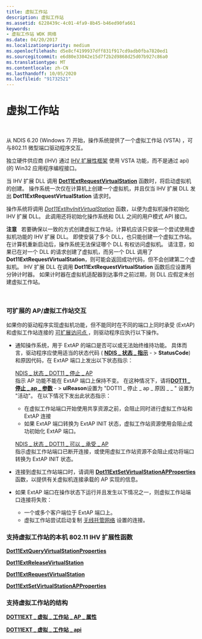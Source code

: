 ```yaml
---
title: 虚拟工作站
description: 虚拟工作站
ms.assetid: 6228439c-4c01-4fa9-8b45-b46ed90fa661
keywords:
- 虚拟工作站 WDK 网络
ms.date: 04/20/2017
ms.localizationpriority: medium
ms.openlocfilehash: d5e8cf4199937dff831f917cd9adb0fba7820ed1
ms.sourcegitcommit: e6d80e33042e15d7f2b2d9868d25d07b927c86a0
ms.translationtype: MT
ms.contentlocale: zh-CN
ms.lasthandoff: 10/05/2020
ms.locfileid: "91732521"
---
```

# <a name="virtual-station"></a>虚拟工作站




 

从 NDIS 6.20 (Windows 7) 开始，操作系统提供了一个虚拟工作站 (VSTA) ，可与802.11 微型端口驱动程序交互。

独立硬件供应商 (IHV) 通过 [IHV 扩展性框架](overview-of-ihv-extensibility.md) 使用 VSTA 功能，而不是通过 api)  (的 Win32 应用程序编程接口。

当 IHV 扩展 DLL 调用 [**Dot11ExtRequestVirtualStation**](/windows-hardware/drivers/ddi/wlanihv/nc-wlanihv-dot11ext_request_virtual_station) 函数时，将启动虚拟机的创建。 操作系统一次仅在计算机上创建一个虚拟机，并且仅当 IHV 扩展 DLL 发出 **Dot11ExtRequestVirtualStation** 请求时。

操作系统将调用 [*Dot11ExtIhvInitVirtualStation*](/windows-hardware/drivers/ddi/wlanihv/nc-wlanihv-dot11extihv_init_virtual_station) 函数，以便为虚拟机操作初始化 IHV 扩展 DLL。 此调用还将初始化操作系统和 DLL 之间的用户模式 API 接口。

**注意**   若要确保以一致的方式创建虚拟工作站，计算机应该只安装一个尝试使用虚拟机功能的 IHV 扩展 DLL。 即使安装了多个 DLL，也只能创建一个虚拟工作站。 在计算机重新启动后，操作系统无法保证哪个 DLL 有权访问虚拟机。 请注意，如果已在对一个 DLL 的请求创建了虚拟机，而另一个 DLL 调用了 **Dot11ExtRequestVirtualStation**，则可能会返回成功代码，但不会创建第二个虚拟机。
IHV 扩展 DLL 在调用 **Dot11ExtRequestVirtualStation** 函数后应设置两分钟计时器。 如果计时器在虚拟机适配器到达事件之前过期，则 DLL 应假定未创建虚拟工作站。

 

### <a name="extensible-apvirtual-station-interactions"></a><a href="" id="extensible-ap-virtual-station-interactions"></a> 可扩展的 AP/虚拟工作站交互

如果你的驱动程序实现虚拟机功能，但不能同时在不同的端口上同时承受 (ExtAP) 和虚拟工作站连接的 [可扩展访问点 ](/previous-versions/windows/hardware/wireless/extensible-access-point-operation-mode) ，则驱动程序应执行以下操作。

-   通知操作系统，用于 ExtAP 的端口是否可以或无法始终维持功能。 具体而言，驱动程序应使用适当的状态代码 ( [**NDIS \_ 状态 \_ 指示**](/windows-hardware/drivers/ddi/ndis/ns-ndis-_ndis_status_indication) - &gt; **StatusCode**) 和原因代码，在 ExtAP 端口上发出以下状态指示：

    <a href="" id="ndis-status-dot11-stop-ap"></a>[NDIS \_ 状态 \_ DOT11 \_ 停止 \_ AP](/previous-versions/windows/hardware/wireless/ndis-status-dot11-stop-ap)  
    指示 AP 功能不能在 ExtAP 端口上保持不变。 在这种情况下，请将[**DOT11 \_ 停止 \_ ap \_ 参数**](/windows-hardware/drivers/ddi/windot11/ns-windot11-_dot11_stop_ap_parameters) - &gt; **ulReason**设置为 "DOT11 \_ 停止 \_ ap \_ 原因 \_ \_ " 设置为 "活动"。 在以下情况下发出此状态指示：

    -   在虚拟工作站端口开始使用共享资源之前，会阻止同时进行虚拟工作站和 ExtAP 连接
    -   如果 ExtAP 端口转换为 ExtAP INIT 状态，虚拟工作站资源使用会阻止成功初始化 ExtAP 端口。

    <a href="" id="---------ndis-status-dot11-can-sustain-ap"></a>[NDIS \_ 状态 \_ DOT11 \_ 可以 \_ 承受 \_ AP](/previous-versions/windows/hardware/wireless/ndis-status-dot11-can-sustain-ap)  
    指示虚拟工作站端口已断开连接，或使用虚拟工作站资源不会阻止成功将端口转换为 ExtAP INIT 状态。

-   连接到虚拟工作站端口时，请调用 [**Dot11ExtSetVirtualStationAPProperties**](/windows-hardware/drivers/ddi/wlanihv/nc-wlanihv-dot11ext_set_virtual_station_ap_properties) 函数，以提供有关虚拟机连接承载的 AP 实现的信息。

-   如果 ExtAP 端口在操作状态下运行并且发生以下情况之一，则虚拟工作站端口连接将失败：
    -   一个或多个客户端位于 ExtAP 端口上。
    -   虚拟工作站尝试启动复制 [无线托管网络](/windows/win32/nativewifi/about-the-wireless-hosted-network) 设置的连接。

### <a name="native-80211-ihv-extensibility-functions-that-support-a-virtual-station"></a><a href="" id="native-802-11-ihv-extensibility-functions-that-support-a-virtual-stati"></a> 支持虚拟工作站的本机 802.11 IHV 扩展性函数

[**Dot11ExtQueryVirtualStationProperties**](/windows-hardware/drivers/ddi/wlanihv/nc-wlanihv-dot11ext_query_virtual_station_properties)

[**Dot11ExtReleaseVirtualStation**](/windows-hardware/drivers/ddi/wlanihv/nc-wlanihv-dot11ext_release_virtual_station)

[**Dot11ExtRequestVirtualStation**](/windows-hardware/drivers/ddi/wlanihv/nc-wlanihv-dot11ext_request_virtual_station)

[**Dot11ExtSetVirtualStationAPProperties**](/windows-hardware/drivers/ddi/wlanihv/nc-wlanihv-dot11ext_set_virtual_station_ap_properties)

### <a name="structures-that-support-a-virtual-station"></a><a href="" id="structures-that-support-a-virtual-station"></a> 支持虚拟工作站的结构

[**DOT11EXT \_ 虚拟 \_ 工作站 \_ AP \_ 属性**](/windows-hardware/drivers/ddi/wlanihv/ns-wlanihv-_dot11ext_virtual_station_ap_property)

[**DOT11EXT \_ 虚拟 \_ 工作站 \_ api**](/windows-hardware/drivers/ddi/wlanihv/ns-wlanihv-_dot11ext_virtual_station_apis)

 

 